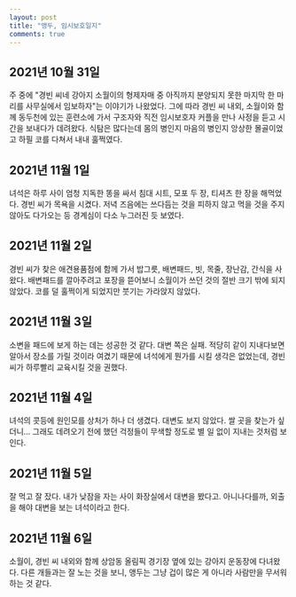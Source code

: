 ```yaml
---
layout: post
title: "앵두, 임시보호일지"
comments: true
---
```

## 2021년 10월 31일
주 중에 "경빈 씨네 강아지 소월이의 형제자매 중 아직까지 분양되지 못한 마지막 한 마리를 사무실에서 임보하자"는 이야기가 나왔었다. 그에 따라 경빈 씨 내외, 소월이와 함께 동두천에 있는 훈련소에 가서 구조자와 직전 임시보호자 커플을 만나 사정을 듣고 시간을 보내다가 데려왔다. 식탐은 많다는데 몸의 병인지 마음의 병인지 앙상한 몰골이었고 하필 코를 다쳐서 내내 훌쩍였다.

## 2021년 11월 1일
녀석은 하루 사이 엄청 지독한 똥을 싸서 침대 시트, 모포 두 장, 티셔츠 한 장을 해먹었다. 경빈 씨가 목욕을 시켰다. 저녁 즈음에는 쓰다듬는 것을 피하지 않고 먹을 것을 주지 않아도 다가오는 등 경계심이 다소 누그러진 듯 보였다.

## 2021년 11월 2일
경빈 씨가 찾은 애견용품점에 함께 가서 밥그릇, 배변패드, 빗, 목줄, 장난감, 간식을 사왔다. 배변패드를 깔아주려고 포장을 뜯어보니 소월이가 쓰던 것의 절반 크기 밖에 되지 않았다. 코를 덜 훌쩍이게 되었지만 붓기는 가라앉지 않았다.

## 2021년 11월 3일
소변을 패드에 보게 하는 데는 성공한 것 같다. 대변 쪽은 실패. 적당히 같이 지내다보면 알아서 장소를 가릴 것이라 여겼기 때문에 녀석에게 뭔가를 시킬 생각은 없었는데, 경빈 씨가 하루빨리 교육시킬 것을 권했다.

## 2021년 11월 4일
녀석의 콧등에 원인모를 상처가 하나 더 생겼다. 대변도 보지 않았다. 쌀 곳을 찾는가 싶더니... 그래도 데려오기 전에 했던 걱정들이 무색할 정도로 별 일 없이 지내는 것처럼 보인다.

## 2021년 11월 5일
잘 먹고 잘 잤다. 내가 낮잠을 자는 사이 화장실에서 대변을 봤다고. 아니나다를까, 외출을 해야 대변을 보는 녀석이라고 한다.

## 2021년 11월 6일
소월이, 경빈 씨 내외와 함께 상암동 올림픽 경기장 옆에 있는 강아지 운동장에 다녀왔다. 다른 개들과는 잘 노는 것을 보니, 앵두는 그냥 겁이 많은 게 아니라 사람만을 무서워하는 것 같다.
